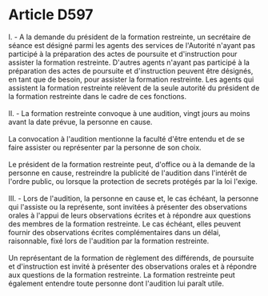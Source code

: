 # Article D597

 

<div align="left">
  I. - A la demande du président de la formation restreinte, un secrétaire de séance est désigné parmi les agents des services de l'Autorité n'ayant pas participé à la préparation des actes de poursuite et d'instruction pour assister la formation restreinte. D'autres agents n'ayant pas participé à la préparation des actes de poursuite et d'instruction peuvent être désignés, en tant que de besoin, pour assister la formation restreinte. Les agents qui assistent la formation restreinte relèvent de la seule autorité du président de la formation restreinte dans le cadre de ces fonctions.<br /> <br /> II. - La formation restreinte convoque à une audition, vingt jours au moins avant la date prévue, la personne en cause.<br /> <br /> La convocation à l'audition mentionne la faculté d'être entendu et de se faire assister ou représenter par la personne de son choix.<br /> <br /> Le président de la formation restreinte peut, d'office ou à la demande de la personne en cause, restreindre la publicité de l'audition dans l'intérêt de l'ordre public, ou lorsque la protection de secrets protégés par la loi l'exige.<br /> <br /> III. - Lors de l'audition, la personne en cause et, le cas échéant, la personne qui l'assiste ou la représente, sont invitées à présenter des observations orales à l'appui de leurs observations écrites et à répondre aux questions des membres de la formation restreinte. Le cas échéant, elles peuvent fournir des observations écrites complémentaires dans un délai, raisonnable, fixé lors de l'audition par la formation restreinte.<br /> <br /> Un représentant de la formation de règlement des différends, de poursuite et d'instruction est invité à présenter des observations orales et à répondre aux questions de la formation restreinte. La formation restreinte peut également entendre toute personne dont l'audition lui paraît utile. <br /> <br /> <br /> <br />